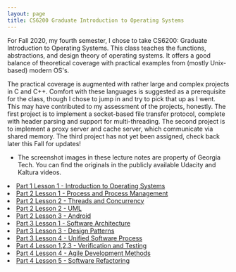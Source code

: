 ```yaml
---
layout: page
title: CS6200 Graduate Introduction to Operating Systems
---
```


For Fall 2020, my fourth semester, I chose to take CS6200: Graduate Introduction to Operating Systems.  This class teaches the functions, abstractions, and design theory of operating systems.  It offers a good balance of theoretical coverage with practical examples from (mostly Unix-based) modern OS's.

The practical coverage is augmented with rather large and complex projects in C and C++.  Comfort with these languages is suggested as a prerequisite for the class, though I chose to jump in and try to pick that up as I went.  This may have contributed to my assessment of the projects, honestly.  The first project is to implement a socket-based file transfer protocol, complete with header parsing and support for multi-threading.  The second project is to implement a proxy server and cache server, which communicate via shared memory.  The third project has not yet been assigned, check back later this Fall for updates!

* The screenshot images in these lecture notes are property of Georgia Tech.  You can find the originals in the publicly available Udacity and Kaltura videos.

<section>
 
<li>
<a href="{{ "/gios_lec_P1L2" | prepend: site.baseurl | append: ".html" | replace: '//', '/' }}">
    Part 1 Lesson 1 - Introduction to Operating Systems
</a>
</li>

<li>
<a href="{{ "/gios_lec_P2L1" | prepend: site.baseurl | append: ".html" | replace: '//', '/' }}">
    Part 2 Lesson 1 - Process and Process Management
</a>
</li>

<li>
<a href="{{ "/gios_lec_P2L2" | prepend: site.baseurl | append: ".html" | replace: '//', '/' }}">
    Part 2 Lesson 2 - Threads and Concurrency
</a>
</li>

<li>
<a href="{{ "/sdp_lec_P2L2" | prepend: site.baseurl | append: ".html" | replace: '//', '/' }}">
    Part 2 Lesson 2 - UML
</a>
</li>
<li>
<a href="{{ "/sdp_lec_P2L3" | prepend: site.baseurl | append: ".html" | replace: '//', '/' }}">
    Part 2 Lesson 3 - Android
</a>
</li>
<li>
<a href="{{ "/sdp_lec_P3L1" | prepend: site.baseurl | append: ".html" | replace: '//', '/' }}">
    Part 3 Lesson 1 - Software Architecture
</a>
</li>
<li>
<a href="{{ "/sdp_lec_P3L3" | prepend: site.baseurl | append: ".html" | replace: '//', '/' }}">
    Part 3 Lesson 3 - Design Patterns
</a>
</li>
<li>
<a href="{{ "/sdp_lec_P3L4" | prepend: site.baseurl | append: ".html" | replace: '//', '/' }}">
    Part 3 Lesson 4 - Unified Software Process
</a>
</li>
<li>
<a href="{{ "/sdp_lec_P4L1L2L3" | prepend: site.baseurl | append: ".html" | replace: '//', '/' }}">
    Part 4 Lesson 1,2,3 - Verification and Testing
</a>
</li>
<li>
<a href="{{ "/sdp_lec_P4L4" | prepend: site.baseurl | append: ".html" | replace: '//', '/' }}">
    Part 4 Lesson 4 - Agile Development Methods
</a>
</li>
<li>
<a href="{{ "/sdp_lec_P4L5" | prepend: site.baseurl | append: ".html" | replace: '//', '/' }}">
    Part 4 Lesson 5 - Software Refactoring
</a>
</li>


</section>